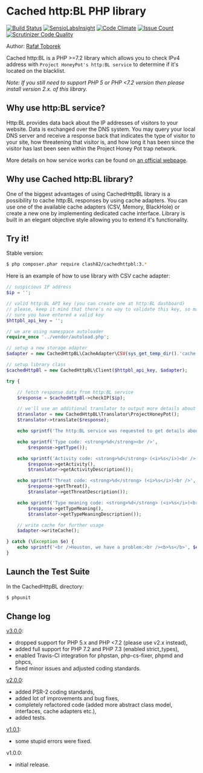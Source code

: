 Cached http:BL PHP library
==========================

[![Build Status](https://travis-ci.org/clash82/CachedHttpBl.svg?branch=master)](https://travis-ci.org/clash82/CachedHttpBl)
[![SensioLabsInsight](https://insight.sensiolabs.com/projects/72582f01-525e-48cb-8f87-10b45b903d9c/mini.png)](https://insight.sensiolabs.com/projects/72582f01-525e-48cb-8f87-10b45b903d9c)
[![Code Climate](https://codeclimate.com/github/clash82/CachedHttpBl/badges/gpa.svg)](https://codeclimate.com/github/clash82/CachedHttpBl)
[![Issue Count](https://codeclimate.com/github/clash82/CachedHttpBl/badges/issue_count.svg)](https://codeclimate.com/github/clash82/CachedHttpBl)
[![Scrutinizer Code Quality](https://scrutinizer-ci.com/g/clash82/CachedHttpBl/badges/quality-score.png?b=master)](https://scrutinizer-ci.com/g/clash82/CachedHttpBl/?branch=master)

Author: [Rafał Toborek](https://toborek.info/about/)

Cached http:BL is a PHP >=7.2 library which allows you to check IPv4 address with `Project HoneyPot's http:BL service` to determine if it's located on the blacklist.

_Note: If you still need to support PHP 5 or PHP <7.2 version then please install version 2.x. of this library._

Why use http:BL service?
------------------------

Http:BL provides data back about the IP addresses of visitors to your website. Data is exchanged over the DNS system. You may query your local DNS server and receive a response back that indicates the type of visitor to your site, how threatening that visitor is, and how long it has been since the visitor has last been seen within the Project Honey Pot trap network.

More details on how service works can be found on [an official webpage](https://www.projecthoneypot.org/httpbl.php).

Why use Cached http:BL library?
-------------------------------

One of the biggest advantages of using CachedHttpBL library is a possibility to cache http:BL responses by using cache adapters. You can use one of the available cache adapters (CSV, Memory, BlackHole) or create a new one by implementing dedicated cache interface. Library is built in an elegant objective style allowing you to extend it's functionality.

Try it!
-------

Stable version:

```bash
$ php composer.phar require clash82/cachedhttpbl:3.*
```

Here is an example of how to use library with CSV cache adapter:

```php
// suspicious IP address
$ip = '';

// valid http:BL API key (you can create one at http:BL dashboard)
// please, keep it mind that there's no way to validate this key, so make
// sure you have entered a valid key
$httpbl_api_key = '';

// we are using namespace autoloader
require_once '../vendor/autoload.php';

// setup a new storage adapter
$adapter = new CachedHttpBL\CacheAdapter\CSV(sys_get_temp_dir().'cache.tmp');

// setup library class
$cachedHttpBl = new CachedHttpBL\Client($httpbl_api_key, $adapter);

try {

    // fetch response data from http:BL service
    $response = $cachedHttpBl->checkIP($ip);

    // we'll use an additional translator to output more details about response (useful, but not required)
    $translator = new CachedHttpBL\Translator\ProjectHoneyPot();
    $translator->translate($response);

    echo sprintf('The http:BL service was requested to get details about <b>%s</b> IP address:<br /><br />', $ip);

    echo sprintf('Type code: <strong>%d</strong><br />',
        $response->getType());

    echo sprintf('Activity code: <strong>%d</strong> (<i>%s</i>)<br />',
        $response->getActivity(),
        $translator->getActivityDescription());

    echo sprintf('Threat code: <strong>%d</strong> (<i>%s</i>)<br />',
        $response->getThreat(),
        $translator->getThreatDescription());

    echo sprintf('Type meaning code: <strong>%d</strong> (<i>%s</i>)<br />',
        $response->getTypeMeaning(),
        $translator->getTypeMeaningDescription());

    // write cache for further usage
    $adapter->writeCache();

} catch (\Exception $e) {
    echo sprintf('<br />Houston, we have a problem:<br /><b>%s</b>', $e->getMessage());
}
```

Launch the Test Suite
---------------------

In the CachedHttpBL directory:

```bash
$ phpunit
```

Change log
----------

[v3.0.0](https://github.com/clash82/CachedHttpBl/releases/tag/v3.0.0):
- dropped support for PHP 5.x and PHP <7.2 (please use v2.x instead),
- added full support for PHP 7.2 and PHP 7.3 (enabled strict_types),
- enabled Travis-CI integration for phpstan, php-cs-fixer, phpmd and phpcs,
- fixed minor issues and adjusted coding standards.

[v2.0.0](https://github.com/clash82/CachedHttpBl/releases/tag/v2.0.0):
- added PSR-2 coding standards,
- added lot of improvements and bug fixes,
- completely refactored code (added more abstract class model, interfaces, cache adapters etc.),
- added tests.

[v1.0.1](https://github.com/clash82/CachedHttpBl/releases/tag/v1.0.1.0):
- some stupid errors were fixed.

v1.0.0:
- initial release.

